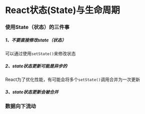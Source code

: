 # React状态(State)与生命周期  
### 使用State（状态）的三件事  
##### 1、不要直接修改state（状态）  
可以通过使用`setState()`来修改状态  
 
##### 2、state状态更新可能是异步的  
React为了优化性能，有可能会将多个`setState()`调用合并为一次更新   

##### 3、state状态更新会被合并   

### 数据向下流动